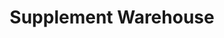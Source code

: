 ---
title: "Supplement Warehouse"
url: /west-allis/supplement-warehouse/
shop: nutrition supplements
---